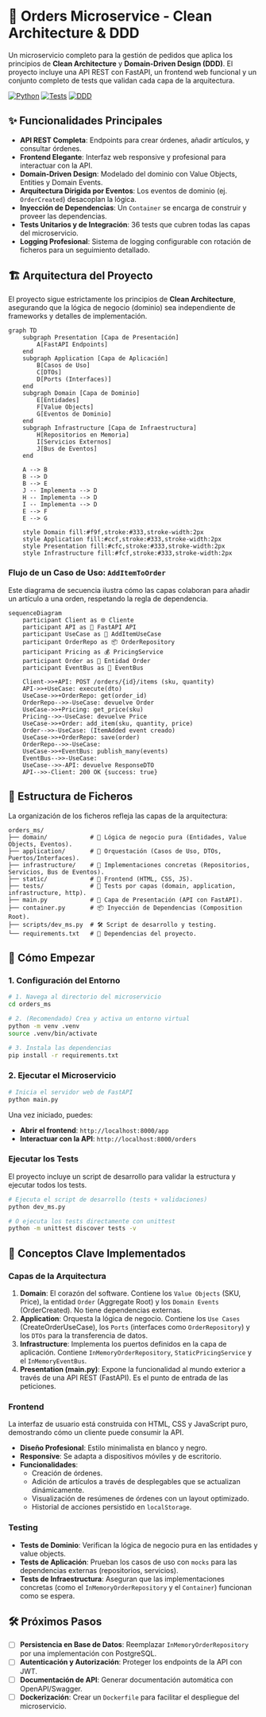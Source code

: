 # 🛒 Orders Microservice - Clean Architecture & DDD

Un microservicio completo para la gestión de pedidos que aplica los principios de **Clean Architecture** y **Domain-Driven Design (DDD)**. El proyecto incluye una API REST con FastAPI, un frontend web funcional y un conjunto completo de tests que validan cada capa de la arquitectura.

[![Python](https://img.shields.io/badge/Python-3.9+-blue.svg)](https://python.org)
[![Tests](https://img.shields.io/badge/Tests-52%2F52%20✅-green.svg)](#-testing)
[![DDD](https://img.shields.io/badge/DDD-Domain%20Driven%20Design-purple.svg)](#)

## ✨ Funcionalidades Principales

- **API REST Completa**: Endpoints para crear órdenes, añadir artículos, y consultar órdenes.
- **Frontend Elegante**: Interfaz web responsive y profesional para interactuar con la API.
- **Domain-Driven Design**: Modelado del dominio con Value Objects, Entities y Domain Events.
- **Arquitectura Dirigida por Eventos**: Los eventos de dominio (ej. `OrderCreated`) desacoplan la lógica.
- **Inyección de Dependencias**: Un `Container` se encarga de construir y proveer las dependencias.
- **Tests Unitarios y de Integración**: 36 tests que cubren todas las capas del microservicio.
- **Logging Profesional**: Sistema de logging configurable con rotación de ficheros para un seguimiento detallado.

## 🏗️ Arquitectura del Proyecto

El proyecto sigue estrictamente los principios de **Clean Architecture**, asegurando que la lógica de negocio (dominio) sea independiente de frameworks y detalles de implementación.

```mermaid
graph TD
    subgraph Presentation [Capa de Presentación]
        A[FastAPI Endpoints]
    end
    subgraph Application [Capa de Aplicación]
        B[Casos de Uso]
        C[DTOs]
        D[Ports (Interfaces)]
    end
    subgraph Domain [Capa de Dominio]
        E[Entidades]
        F[Value Objects]
        G[Eventos de Dominio]
    end
    subgraph Infrastructure [Capa de Infraestructura]
        H[Repositorios en Memoria]
        I[Servicios Externos]
        J[Bus de Eventos]
    end

    A --> B
    B --> D
    B --> E
    J -- Implementa --> D
    H -- Implementa --> D
    I -- Implementa --> D
    E --> F
    E --> G

    style Domain fill:#f9f,stroke:#333,stroke-width:2px
    style Application fill:#ccf,stroke:#333,stroke-width:2px
    style Presentation fill:#cfc,stroke:#333,stroke-width:2px
    style Infrastructure fill:#fcf,stroke:#333,stroke-width:2px
```

### Flujo de un Caso de Uso: `AddItemToOrder`

Este diagrama de secuencia ilustra cómo las capas colaboran para añadir un artículo a una orden, respetando la regla de dependencia.

```mermaid
sequenceDiagram
    participant Client as 🌐 Cliente
    participant API as 🚀 FastAPI API
    participant UseCase as 💼 AddItemUseCase
    participant OrderRepo as 📦 OrderRepository
    participant Pricing as 💰 PricingService
    participant Order as 🎯 Entidad Order
    participant EventBus as 📢 EventBus

    Client->>+API: POST /orders/{id}/items (sku, quantity)
    API->>+UseCase: execute(dto)
    UseCase->>+OrderRepo: get(order_id)
    OrderRepo-->>-UseCase: devuelve Order
    UseCase->>+Pricing: get_price(sku)
    Pricing-->>-UseCase: devuelve Price
    UseCase->>+Order: add_item(sku, quantity, price)
    Order-->>-UseCase: (ItemAdded event creado)
    UseCase->>+OrderRepo: save(order)
    OrderRepo-->>-UseCase: 
    UseCase->>+EventBus: publish_many(events)
    EventBus-->>-UseCase: 
    UseCase-->>-API: devuelve ResponseDTO
    API-->>-Client: 200 OK {success: true}
```

## 📁 Estructura de Ficheros

La organización de los ficheros refleja las capas de la arquitectura:

```
orders_ms/
├── domain/            # 🎯 Lógica de negocio pura (Entidades, Value Objects, Eventos).
├── application/       # 💼 Orquestación (Casos de Uso, DTOs, Puertos/Interfaces).
├── infrastructure/    # 🔧 Implementaciones concretas (Repositorios, Servicios, Bus de Eventos).
├── static/            # 🎨 Frontend (HTML, CSS, JS).
├── tests/             # 🧪 Tests por capas (domain, application, infrastructure, http).
├── main.py            # 🚀 Capa de Presentación (API con FastAPI).
├── container.py       # 📦 Inyección de Dependencias (Composition Root).
├── scripts/dev_ms.py  # 🛠️ Script de desarrollo y testing.
└── requirements.txt   # 📄 Dependencias del proyecto.
```

## 🚀 Cómo Empezar

### 1. Configuración del Entorno

```bash
# 1. Navega al directorio del microservicio
cd orders_ms

# 2. (Recomendado) Crea y activa un entorno virtual
python -m venv .venv
source .venv/bin/activate

# 3. Instala las dependencias
pip install -r requirements.txt
```

### 2. Ejecutar el Microservicio

```bash
# Inicia el servidor web de FastAPI
python main.py
```

Una vez iniciado, puedes:
- **Abrir el frontend**: `http://localhost:8000/app`
- **Interactuar con la API**: `http://localhost:8000/orders`

### Ejecutar los Tests

El proyecto incluye un script de desarrollo para validar la estructura y ejecutar todos los tests.

```bash
# Ejecuta el script de desarrollo (tests + validaciones)
python dev_ms.py

# O ejecuta los tests directamente con unittest
python -m unittest discover tests -v
```

## 📖 Conceptos Clave Implementados

### Capas de la Arquitectura

1.  **Domain**: El corazón del software. Contiene los `Value Objects` (SKU, Price), la entidad `Order` (Aggregate Root) y los `Domain Events` (OrderCreated). No tiene dependencias externas.
2.  **Application**: Orquesta la lógica de negocio. Contiene los `Use Cases` (CreateOrderUseCase), los `Ports` (interfaces como `OrderRepository`) y los `DTOs` para la transferencia de datos.
3.  **Infrastructure**: Implementa los puertos definidos en la capa de aplicación. Contiene `InMemoryOrderRepository`, `StaticPricingService` y el `InMemoryEventBus`.
4.  **Presentation (main.py)**: Expone la funcionalidad al mundo exterior a través de una API REST (FastAPI). Es el punto de entrada de las peticiones.

### Frontend

La interfaz de usuario está construida con HTML, CSS y JavaScript puro, demostrando cómo un cliente puede consumir la API.

- **Diseño Profesional**: Estilo minimalista en blanco y negro.
- **Responsive**: Se adapta a dispositivos móviles y de escritorio.
- **Funcionalidades**:
  - Creación de órdenes.
  - Adición de artículos a través de desplegables que se actualizan dinámicamente.
  - Visualización de resúmenes de órdenes con un layout optimizado.
  - Historial de acciones persistido en `localStorage`.

### Testing

- **Tests de Dominio**: Verifican la lógica de negocio pura en las entidades y value objects.
- **Tests de Aplicación**: Prueban los casos de uso con `mocks` para las dependencias externas (repositorios, servicios).
- **Tests de Infraestructura**: Aseguran que las implementaciones concretas (como el `InMemoryOrderRepository` y el `Container`) funcionan como se espera.

## 🛠️ Próximos Pasos

- [ ] **Persistencia en Base de Datos**: Reemplazar `InMemoryOrderRepository` por una implementación con PostgreSQL.
- [ ] **Autenticación y Autorización**: Proteger los endpoints de la API con JWT.
- [ ] **Documentación de API**: Generar documentación automática con OpenAPI/Swagger.
- [ ] **Dockerización**: Crear un `Dockerfile` para facilitar el despliegue del microservicio.
